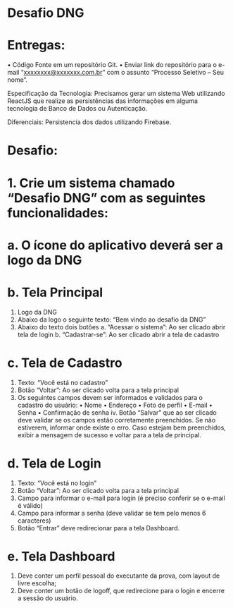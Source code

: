 # Desafio DNG

# Entregas:
• Código Fonte em um repositório Git.
• Enviar link do repositório para o e-mail “xxxxxxxx@xxxxxxx.com.br” com o assunto “Processo Seletivo – Seu nome”.

Especificação da Tecnologia: Precisamos gerar um sistema Web utilizando ReactJS que realize as persistências das informações em alguma tecnologia de Banco de Dados ou Autenticação.

Diferenciais: Persistencia dos dados utilizando Firebase.

# Desafio:
# 1. Crie um sistema chamado “Desafio DNG” com as seguintes funcionalidades:

# a. O ícone do aplicativo deverá ser a logo da DNG

# b. Tela Principal
1. Logo da DNG
2. Abaixo da logo o seguinte texto: “Bem vindo ao desafio da DNG”
3. Abaixo do texto dois botões
a. “Acessar o sistema”: Ao ser clicado abrir tela de login
b. “Cadastrar-se”: Ao ser clicado abrir a tela de cadastro

# c. Tela de Cadastro
1. Texto: “Você está no cadastro”
2. Botão “Voltar”: Ao ser clicado volta para a tela principal
3. Os seguintes campos devem ser informados e validados para o cadastro do usuário:
    • Nome
    • Endereço
    • Foto de perfil
    • E-mail
    • Senha
    • Confirmação de senha
	iv. Botão “Salvar” que ao ser clicado deve validar se os campos estão corretamente preenchidos. Se não estiverem, informar onde existe o erro. Caso estejam bem preenchidos, exibir a mensagem de sucesso e voltar para a tela de principal.

# d. Tela de Login
1. Texto: “Você está no login”
2. Botão “Voltar”: Ao ser clicado volta para a tela principal
3. Campo para informar o e-mail para login (é preciso conferir se o e-mail é válido)
4. Campo para informar a senha (deve validar se tem pelo menos 6 caracteres)
5. Botão “Entrar” deve redirecionar para a tela Dashboard.

# e. Tela Dashboard
1. Deve conter um perfil pessoal do executante da prova, com layout de livre escolha;
2. Deve conter um botão de logoff, que redirecione para o login e encerre a sessão do usuário.